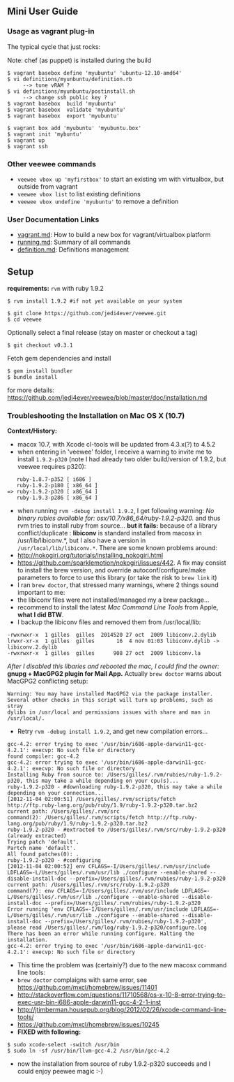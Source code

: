 ## Mini User Guide

### Usage as vagrant plug-in

The typical cycle that just rocks:

Note: chef (as puppet) is installed during the build

```
$ vagrant basebox define 'myubuntu' 'ubuntu-12.10-amd64'
$ vi definitions/myunbuntu/definition.rb
     --> tune vRAM ?
$ vi definitions/myunbuntu/postinstall.sh 
     --> change ssh public key ?
$ vagrant basebox  build 'myubuntu'
$ vagrant basebox  validate 'myubuntu'
$ vagrant basebox  export 'myubuntu'

$ vagrant box add 'myubuntu' 'myubuntu.box'
$ vagrant init 'mybuntu'
$ vagrant up
$ vagrant ssh
```

### Other veewee commands

* `veewee vbox up 'myfirstbox'` to start an existing vm with virtualbox, but outside from vagrant
* `veewee vbox list` to list existing definitions 
* `veewee vbox undefine 'myubuntu'` to remove a definition 

### User Documentation Links

* [vagrant.md](https://github.com/jedi4ever/veewee/blob/master/doc/vagrant.md): How to build a new box for vagrant/virtualbox platform
* [running.md](https://github.com/jedi4ever/veewee/blob/master/doc/running.md): Summary of all commands
* [definition.md](https://github.com/jedi4ever/veewee/blob/master/doc/definition.md): Definitions management

## Setup

**requirements:** `rvm` with ruby 1.9.2

```
$ rvm install 1.9.2 #if not yet available on your system
```

```
$ git clone https://github.com/jedi4ever/veewee.git
$ cd veewee
```

Optionally select a final release (stay on master or checkout a tag)

```
$ git checkout v0.3.1
```

Fetch gem dependencies and install

```
$ gem install bundler
$ bundle install
```

for more details: https://github.com/jedi4ever/veewee/blob/master/doc/installation.md

### Troubleshooting the Installation on Mac OS X (10.7)

**Context/History:** 

* macox 10.7, with Xcode cl-tools will be updated from 4.3.x(?) to 4.5.2
* when entering in 'veewee' folder, I receive a warning to invite me to install `1.9.2-p320` (note I had already two older build/version of 1.9.2, but veewee requires p320):

```
   ruby-1.8.7-p352 [ i686 ]
   ruby-1.9.2-p180 [ x86_64 ]
=> ruby-1.9.2-p320 [ x86_64 ]
   ruby-1.9.3-p286 [ x86_64 ]
```

* when running `rvm -debug install 1.9.2`, I get following warning: *No binary rubies available for: osx/10.7/x86_64/ruby-1.9.2-p320.* and thus rvm tries to install ruby from source... **but it fails:** because of a library conflict/duplicate : **libiconv** is standard installed from macosx in /usr/lib/libiconv.*, but I also have a version in `/usr/local/lib/libiconv.*`. There are some known problems around:
 * http://nokogiri.org/tutorials/installing_nokogiri.html
 * https://github.com/sparklemotion/nokogiri/issues/442. A fix may consist to install the brew version, and override autoconf/configure/make parameters to force to use this library (or take the risk to `brew link` it)
 * I ran `brew doctor`, that stressed many warnings, where 2 things sound important to me:
  * the libiconv files were not installed/managed my a brew package... 
  * recommend to install the latest *Mac Command Line Tools* from Apple, **what I did BTW**.
 * I backup the libiconv files and removed them from /usr/local/lib:

```
-rwxrwxr-x  1 gilles  gilles  2014520 27 oct  2009 libiconv.2.dylib
lrwxr-xr-x  1 gilles  gilles       16  4 nov 01:03 libiconv.dylib -> libiconv.2.dylib
-rwxrwxr-x  1 gilles  gilles      908 27 oct  2009 libiconv.la
```
*After I disabled this libaries and rebooted the mac, I could find the owner:* **gnupg + MacGPG2 plugin for Mail App.** Actually `brew doctor` warns about MacGPG2 conflicting setup:

```
Warning: You may have installed MacGPG2 via the package installer.
Several other checks in this script will turn up problems, such as stray
dylibs in /usr/local and permissions issues with share and man in /usr/local/.
```

* Retry `rvm -debug install 1.9.2`, and get new compilation errors...

```
gcc-4.2: error trying to exec '/usr/bin/i686-apple-darwin11-gcc-4.2.1': execvp: No such file or directory
found compiler: gcc-4.2
gcc-4.2: error trying to exec '/usr/bin/i686-apple-darwin11-gcc-4.2.1': execvp: No such file or directory
Installing Ruby from source to: /Users/gilles/.rvm/rubies/ruby-1.9.2-p320, this may take a while depending on your cpu(s)...
ruby-1.9.2-p320 - #downloading ruby-1.9.2-p320, this may take a while depending on your connection...
[2012-11-04 02:00:51] /Users/gilles/.rvm/scripts/fetch http://ftp.ruby-lang.org/pub/ruby/1.9/ruby-1.9.2-p320.tar.bz2
current path: /Users/gilles/.rvm/src
command(2): /Users/gilles/.rvm/scripts/fetch http://ftp.ruby-lang.org/pub/ruby/1.9/ruby-1.9.2-p320.tar.bz2
ruby-1.9.2-p320 - #extracted to /Users/gilles/.rvm/src/ruby-1.9.2-p320 (already extracted)
Trying patch 'default'.
Partch name 'default'.
All found patches(0): .
ruby-1.9.2-p320 - #configuring
[2012-11-04 02:00:52] env CFLAGS=-I/Users/gilles/.rvm/usr/include LDFLAGS=-L/Users/gilles/.rvm/usr/lib ./configure --enable-shared --disable-install-doc --prefix=/Users/gilles/.rvm/rubies/ruby-1.9.2-p320
current path: /Users/gilles/.rvm/src/ruby-1.9.2-p320
command(7): env CFLAGS=-I/Users/gilles/.rvm/usr/include LDFLAGS=-L/Users/gilles/.rvm/usr/lib ./configure --enable-shared --disable-install-doc --prefix=/Users/gilles/.rvm/rubies/ruby-1.9.2-p320
Error running 'env CFLAGS=-I/Users/gilles/.rvm/usr/include LDFLAGS=-L/Users/gilles/.rvm/usr/lib ./configure --enable-shared --disable-install-doc --prefix=/Users/gilles/.rvm/rubies/ruby-1.9.2-p320', please read /Users/gilles/.rvm/log/ruby-1.9.2-p320/configure.log
There has been an error while running configure. Halting the installation.
gcc-4.2: error trying to exec '/usr/bin/i686-apple-darwin11-gcc-4.2.1': execvp: No such file or directory
```
 * This time the problem was (certainly?) due to the new macosx command line tools:
  * `brew doctor` complaigns with same error, see https://github.com/mxcl/homebrew/issues/11401
  * http://stackoverflow.com/questions/11710568/os-x-10-8-error-trying-to-exec-usr-bin-i686-apple-darwin11-gcc-4-2-1-inst
  * http://jtimberman.housepub.org/blog/2012/02/26/xcode-command-line-tools/
  * https://github.com/mxcl/homebrew/issues/10245
  * **FIXED with following:**

```
$ sudo xcode-select -switch /usr/bin
$ sudo ln -sf /usr/bin/llvm-gcc-4.2 /usr/bin/gcc-4.2
```

* now the installation from source of ruby 1.9.2-p320 succeeds and I could enjoy peewee magic :-)
